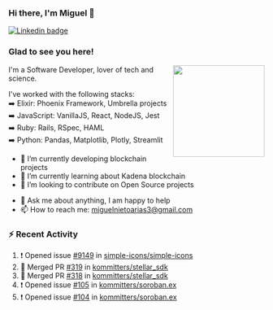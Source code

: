 ### Hi there, I'm Miguel 👋

<a href="https://linkedin.com/in/miguelnietoa/" target="_blank" rel="noopener noreferrer">
  <img src="https://img.shields.io/badge/-LinkedIn-0e76a8?style=flat-square&logo=Linkedin&logoColor=white" alt="Linkedin badge">
</a>
<!-- [![Website Badge](https://img.shields.io/badge/Website-3b5998?style=flat-square&logo=google-chrome&logoColor=white)](#notavailablenow#) 

<img src="https://i.imgur.com/tbrLrt5.gif" width=400 alt="Coding GIF" align="right"/>
-->


### Glad to see you here!
<a href="https://github.com/miguelnietoa"><img src="https://github-readme-stats-git-masterrstaa-rickstaa.vercel.app/api?username=miguelnietoa&show_icons=true&hide_border=true&count_private=true&include_all_commits=true&theme=tokyonight" height="180em" align="right"/></a>
I'm a Software Developer, lover of tech and science. 

I've worked with the following stacks:\
➡️ Elixir: Phoenix Framework, Umbrella projects\
➡️ JavaScript: VanillaJS, React, NodeJS, Jest\
➡️ Ruby: Rails, RSpec, HAML\
➡️ Python: Pandas, Matplotlib, Plotly, Streamlit

- 🔭 I’m currently developing blockchain projects
- 🌱 I’m currently learning about Kadena blockchain
- 👯 I’m looking to contribute on Open Source projects
<!-- 
- 😄 I just finished a Machine Learning course! 
- 🤔 I’m looking for help with ...
-->
- 💬 Ask me about anything, I am happy to help
- 📫 How to reach me: miguelnietoarias3@gmail.com


### ⚡ Recent Activity

<!--START_SECTION:activity-->
1. ❗ Opened issue [#9149](https://github.com/simple-icons/simple-icons/issues/9149) in [simple-icons/simple-icons](https://github.com/simple-icons/simple-icons)
2. 🎉 Merged PR [#319](https://github.com/kommitters/stellar_sdk/pull/319) in [kommitters/stellar_sdk](https://github.com/kommitters/stellar_sdk)
3. 🎉 Merged PR [#318](https://github.com/kommitters/stellar_sdk/pull/318) in [kommitters/stellar_sdk](https://github.com/kommitters/stellar_sdk)
4. ❗ Opened issue [#105](https://github.com/kommitters/soroban.ex/issues/105) in [kommitters/soroban.ex](https://github.com/kommitters/soroban.ex)
5. ❗ Opened issue [#104](https://github.com/kommitters/soroban.ex/issues/104) in [kommitters/soroban.ex](https://github.com/kommitters/soroban.ex)
<!--END_SECTION:activity-->
